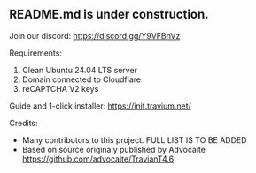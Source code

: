 ## README.md is under construction.

Join our discord: https://discord.gg/Y9VFBnVz

Requirements:
1. Clean Ubuntu 24.04 LTS server
2. Domain connected to Cloudflare
3. reCAPTCHA V2 keys

Guide and 1-click installer:
https://init.travium.net/


Credits:
- Many contributors to this project. FULL LIST IS TO BE ADDED
- Based on source originaly published by Advocaite https://github.com/advocaite/TravianT4.6
